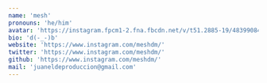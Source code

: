 ```yaml
---
name: 'mesh'
pronouns: 'he/him'
avatar: 'https://instagram.fpcm1-2.fna.fbcdn.net/v/t51.2885-19/483990841_1332916197949759_484865867615017078_n.jpg?stp=dst-jpg_s150x150_tt6&efg=eyJ2ZW5jb2RlX3RhZyI6InByb2ZpbGVfcGljLmRqYW5nby4xMDgwLmMyIn0&_nc_ht=instagram.fpcm1-2.fna.fbcdn.net&_nc_cat=107&_nc_oc=Q6cZ2QH68vEcyfaeiX4DmatixvJeNblxTyCEHb5Jo4GgyQ_fMHS-5XhzueXy_On2wxjbb1A&_nc_ohc=GMO4B-Zgk3QQ7kNvwFAj9gH&_nc_gid=q8kiJV_mVU0J8dAoLBrtCg&edm=ALGbJPMBAAAA&ccb=7-5&oh=00_AfXHitf0hUhyp5mw8U5zs50ce5TD3m0_EBr2jeqEqdgXqw&oe=68AFD21E&_nc_sid=7d3ac5'
bio: 'd(-_-)b'
website: 'https://www.instagram.com/meshdm/'
twitter: 'https://www.instagram.com/meshdm/'
github: 'https://www.instagram.com/meshdm/'
mail: 'juaneldeproduccion@gmail.com'
---
```

